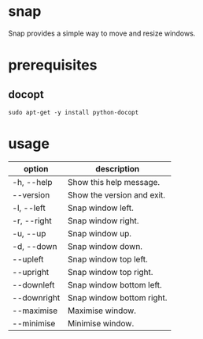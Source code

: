 # snap

Snap provides a simple way to move and resize windows.

# prerequisites

## docopt

    sudo apt-get -y install python-docopt

# usage

|**option** |**description**           |
|-----------|--------------------------|
|-h, --help |Show this help message.   |
|--version  |Show the version and exit.|
|-l, --left |Snap window left.         |
|-r, --right|Snap window right.        |
|-u, --up   |Snap window up.           |
|-d, --down |Snap window down.         |
|--upleft   |Snap window top left.     |
|--upright  |Snap window top right.    |
|--downleft |Snap window bottom left.  |
|--downright|Snap window bottom right. |
|--maximise |Maximise window.          |
|--minimise |Minimise window.          |
